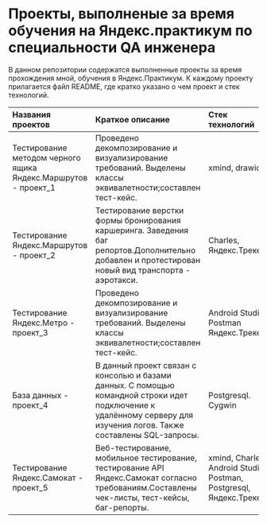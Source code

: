 # Проекты, выполненые за время обучения на Яндекс.практикум по специальности QA инженера

В данном репозитории содержатся выполненные проекты за время прохождения мной, обучения в Яндекс.Практикум. К каждому проекту прилагается файл README, где кратко указано о чем проект и стек технологий.

| Названия проектов | Краткое описание |Стек технологий|
|:----|:----|:----|
| Тестирование методом черного ящика Яндекс.Маршрутов - проект_1 | Проведено декомпозирование и визуализирование требований. Выделены классы эквивалетности;составлен тест-кейс. | xmind, drawio. |
| Тестирование Яндекс.Маршрутов - проект_2 | Тестирование верстки формы бронирования каршеринга. Заведения баг репортов.Дополнительно добавлен и протестирован новый вид транспорта - аэротакси. | Charles, Яндекс.Трекер. |	
| Тестирование Яндекс.Метро - проект_3 | Проведено декомпозирование и визуализирование требований. Выделены классы эквивалетности;составлен тест-кейс. | Android Studio, Postman Яндекс.Трекер. |		
| База данных - проект_4 | В данный проект связан с консолью и базами данных. С помощью командной строки идет подключение к удалённому серверу для изучения логов. Также составлены SQL-запросы.| Postgresql. Cygwin |
| Тестирование Яндекс.Самокат - проект_5 | Веб-тестирование, мобильное тестирование, тестирование API Яндекс.Самокат согласно требованиям.Составлены чек-листы, тест-кейсы, баг-репорты. | xmind, Charles, Android Studio, Postman, Postgresql, Яндекс.Трекер. |		
